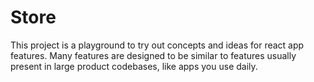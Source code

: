 # Store
This project is a playground to try out concepts and ideas for react app features.
Many features are designed to be similar to features usually present in large product codebases, like apps you use daily.

